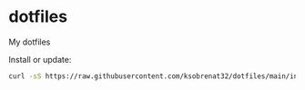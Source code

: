 # dotfiles

My dotfiles

Install or update:

```bash
curl -sS https://raw.githubusercontent.com/ksobrenat32/dotfiles/main/install | bash
```
